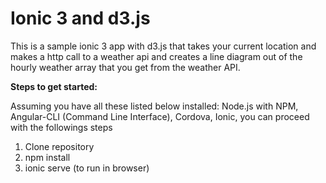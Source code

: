 # Ionic 3 and d3.js
This is a sample ionic 3 app with d3.js that takes your current location and makes a http call to a weather api and creates a line diagram out of the hourly weather array that you get from the weather API.

**Steps to get started:**

Assuming you have all these listed below installed: Node.js with NPM, Angular-CLI (Command Line Interface), Cordova, Ionic,
you can proceed with the followings steps

1. Clone repository
2. npm install
3. ionic serve (to run in browser)
